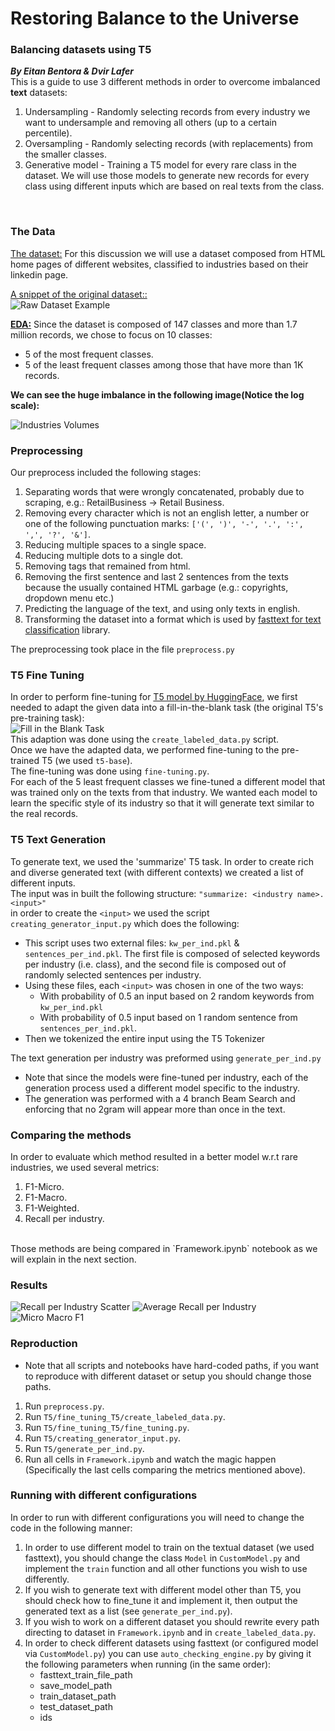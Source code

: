 # Restoring Balance to the Universe
### Balancing datasets using T5
***By Eitan Bentora & Dvir Lafer***
<br>
This is a guide to use 3 different methods in order to overcome imbalanced **text** datasets:
1. Undersampling - Randomly selecting records from every industry we want to undersample and removing all others (up to a certain percentile).
2. Oversampling - Randomly selecting records (with replacements) from the smaller classes.
3. Generative model - Training a T5 model for every rare class in the dataset.
We will use those models to generate new records for every class using different inputs which are based on real texts from the class.
<br>

### The Data<br>
<ins>The dataset:</ins> For this discussion we will use a dataset composed from HTML home pages of different websites, classified to industries based on their linkedin page.
<br>

<ins>A snippet of the original dataset::</ins>
<br>
![Raw Dataset Example](Images/RawDatasetExample.jpeg "Raw Dataset Example")
<br>

**<ins>EDA:</ins>** Since the dataset is composed of 147 classes and more than 1.7 million records, we chose to focus on 10 classes:
* 5 of the most frequent classes.
* 5 of the least frequent classes among those that have more than 1K records.

**We can see the huge imbalance in the following image(Notice the log scale):**

![Industries Volumes](Images/IndustriesVolumes.png "Industries Volumes")
<br>

### Preprocessing
Our preprocess included the following stages:
1. Separating words that were wrongly concatenated, probably due to scraping, e.g.: RetailBusiness -> Retail Business.
2. Removing every character which is not an english letter, a number or one of the following punctuation marks: `['(', ')', '-', '.', ':', ',', '?', '&']`.
3. Reducing multiple spaces to a single space.
4. Reducing multiple dots to a single dot.
5. Removing tags that remained from html.
6. Removing the first sentence and last 2 sentences from the texts because the usually contained HTML garbage (e.g.: copyrights, dropdown menu etc.)
7. Predicting the language of the text, and using only texts in english.
8. Transforming the dataset into a format which is used by [fasttext for text classification](https://fasttext.cc/docs/en/supervised-tutorial.html) library.

The preprocessing took place in the file `preprocess.py` <br>

### T5 Fine Tuning
In order to perform fine-tuning for [T5 model by HuggingFace](https://huggingface.co/docs/transformers/model_doc/t5), we first needed to adapt the given data into a fill-in-the-blank task (the original T5's pre-training task):
<br>
![Fill in the Blank Task](Images/FillInTheBlank.jpeg "Fill in the Blank Task")
<br>
This adaption was done using the `create_labeled_data.py` script.
<br>
Once we have the adapted data, we performed fine-tuning to the pre-trained T5 (we used `t5-base`). <br>
The fine-tuning was done using `fine-tuning.py`.<br>
For each of the 5 least frequent classes we fine-tuned a different model that was trained only on the texts from that industry.
We wanted each model to learn the specific style of its industry so that it will generate text similar to the real records.

### T5 Text Generation
To generate text, we used the 'summarize' T5 task. In order to create rich and diverse generated text (with different contexts) we created a list of different inputs.
<br>
The input was in built the following structure: `"summarize: <industry name>. <input>"`<br>
in order to create the `<input>` we used the script `creating_generator_input.py` which does the following:
  * This script uses two external files: `kw_per_ind.pkl` & `sentences_per_ind.pkl`. The first file is composed of selected keywords per industry (i.e. class), and the second file is composed out of randomly selected sentences per industry.
  * Using these files, each `<input>` was chosen in one of the two ways:
    * With probability of 0.5 an input based on 2 random keywords from `kw_per_ind.pkl`
    * With probability of 0.5 input based on 1 random sentence from `sentences_per_ind.pkl`.
  * Then we tokenized the entire input using the T5 Tokenizer <br>

The text generation per industry was preformed using `generate_per_ind.py`
* Note that since the models were fine-tuned per industry, each of the generation process used a different model specific to the industry.
* The generation was performed with a 4 branch Beam Search and enforcing that no 2gram will appear more than once in the text. 

### Comparing the methods
In order to evaluate which method resulted in a better model w.r.t rare industries, we used several metrics:
1. F1-Micro.
2. F1-Macro.
3. F1-Weighted.
4. Recall per industry.
<br>
Those methods are being compared in `Framework.ipynb` notebook as we will explain in the next section.
<br>

### Results
![Recall per Industry Scatter](Images/RecallPerIndustryScatter.JPG "Recall per Industry Scatter")
![Average Recall per Industry](Images/AvgRecallPerInd.png "Average Recall per Industry")
![Micro Macro F1](Images/MicroMacroF1.png "Micro Macro F1")


### Reproduction
* Note that all scripts and notebooks have hard-coded paths, if you want to reproduce with different dataset or setup you should change those paths.
1. Run `preprocess.py`.
2. Run `T5/fine_tuning_T5/create_labeled_data.py`.
3. Run `T5/fine_tuning_T5/fine_tuning.py`.
4. Run `T5/creating_generator_input.py`.
5. Run `T5/generate_per_ind.py`.
6. Run all cells in `Framework.ipynb` and watch the magic happen (Specifically the last cells comparing the metrics mentioned above).


### Running with different configurations
In order to run with different configurations you will need to change the code in the following manner:
1. In order to use different model to train on the textual dataset (we used fasttext), you should change the class `Model` in `CustomModel.py` and implement the `train` function and all other functions you wish to use differently.
2. If you wish to generate text with different model other than T5, you should check how to fine_tune it and implement it, then output the generated text as a list (see `generate_per_ind.py`).
3. If you wish to work on a different dataset you should rewrite every path directing to dataset in `Framework.ipynb` and in `create_labeled_data.py`.
4. In order to check different datasets using fasttext (or configured model via `CustomModel.py`) you can use `auto_checking_engine.py` by giving it the following parameters when running (in the same order):
   * fasttext_train_file_path
   * save_model_path
   * train_dataset_path
   * test_dataset_path
   * ids
